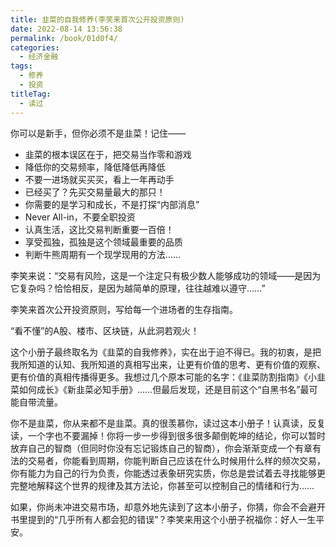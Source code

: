 ```yaml
---
title: 韭菜的自我修养(李笑来首次公开投资原则)
date: 2022-08-14 13:56:38
permalink: /book/01d0f4/
categories:
  - 经济金融
tags:
  - 修养
  - 投资
titleTag: 
  - 读过
---
```


你可以是新手，但你必须不是韭菜！记住——

- 韭菜的根本误区在于，把交易当作零和游戏
- 降低你的交易频率，降低降低再降低
- 不要一进场就买买买，看上一年再动手
- 已经买了？先买交易量最大的那只！
- 你需要的是学习和成长，不是打探“内部消息”
- Never All-in，不要全职投资
- 认真生活，这比交易判断重要一百倍！
- 享受孤独，孤独是这个领域最重要的品质
- 判断牛熊周期有一个现学现用的方法……

李笑来说：“交易有风险，这是一个注定只有极少数人能够成功的领域——是因为它复杂吗？恰恰相反，是因为越简单的原理，往往越难以遵守……”

李笑来首次公开投资原则，写给每一个进场者的生存指南。

<!-- more -->

“看不懂”的A股、楼市、区块链，从此洞若观火！

这个小册子最终取名为《韭菜的自我修养》，实在出于迫不得已。我的初衷，是把我所知道的认知、我所知道的真相写出来，让更有价值的思考、更有价值的观察、更有价值的真相传播得更多。我想过几个原本可能的名字：《韭菜防割指南》《小韭菜如何成长》《新韭菜必知手册》……但最后发现，还是目前这个“自黑书名”最可能自带流量。

你不是韭菜，你从来都不是韭菜。真的很羡慕你，读过这本小册子！认真读，反复读，一个字也不要漏掉！你将一步一步得到很多很多颠倒乾坤的结论，你可以暂时放弃自己的智商（但同时你没有忘记锻炼自己的智商），你会渐渐变成一个有章有法的交易者，你能看到周期，你能判断自己应该在什么时候用什么样的频次交易，你有能力为自己的行为负责，你能透过表象研究实质，你总是尝试着去寻找能够更完整地解释这个世界的规律及其方法论，你甚至可以控制自己的情绪和行为……

如果，你尚未冲进交易市场，却意外地先读到了这本小册子，你猜，你会不会避开书里提到的“几乎所有人都会犯的错误”？李笑来用这个小册子祝福你：好人一生平安。

<BookShelf
album="https://cdn.staticaly.com/gh/jonsam-ng/image-hosting@master/oxygen-space/image.1lsutkjq6oow.webp"
:pages="99"
link="https://www.aliyundrive.com/s/GgHnqP3zufn"
douban="https://book.douban.com/subject/30314653/"
author="李笑来"
publisher="江苏凤凰文艺出版社"
intro="李笑来首次公开投资原则，写给每一个进场者的生存指南。"
lang="中文"
/>
